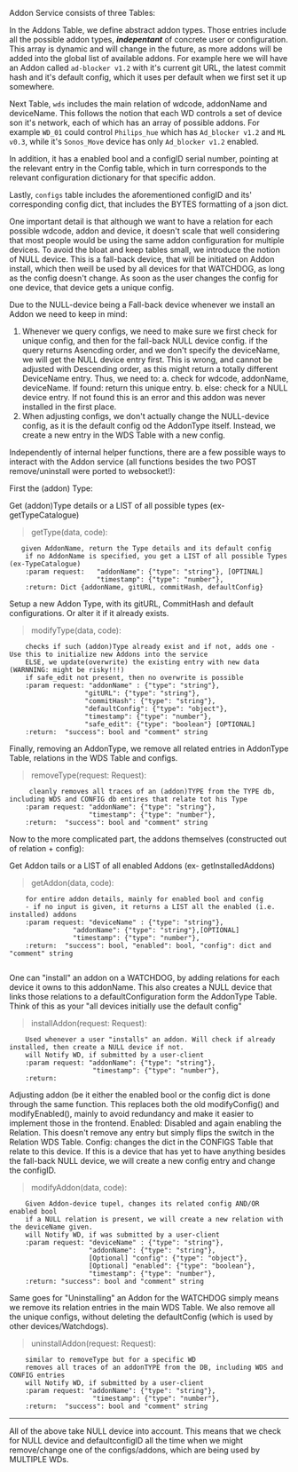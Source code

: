 Addon Service consists of three Tables: 

In the Addons Table, we define abstract addon types. Those entries include all the possible addon types, _**indepentant**_ of concrete user or configuration. This array is dynamic and will change in the future, as more addons will be added into the global list of available addons. For example here we will have an Addon called `ad-blocker v1.2` with it's current git URL, the latest commit hash and it's default config, which it uses per default when we first set it up somewhere.

Next Table, `wds` includes the main relation of wdcode, addonName and deviceName. This follows the notion that each WD controls a set of device son it's network, each of which has an array of possible addons. For example `WD_01` could control `Philips_hue` which has `Ad_blocker v1.2` and `ML v0.3`, while it's `Sonos_Move` device has only `Ad_blocker v1.2` enabled. 

In addition, it has a enabled bool and a configID serial number, pointing at the relevant entry in the Config table, which in turn corresponds to the relevant configuration dictionary for that specific addon. 

Lastly, `configs` table includes the aforementioned configID and its' corresponding config dict, that includes the BYTES formatting of a json dict.

One important detail is that although we want to have a relation for each possible wdcode, addon and device, it doesn't scale that well considering that most people would be using the same addon configuration for multiple devices. To avoid the bloat and keep tables small, we introduce the notion of NULL device. This is a fall-back device, that will be initiated on Addon install, which then weill be used by all devices for that WATCHDOG, as long as the config doesn't change. As soon as the user changes the config for one device, that device gets a unique config.

Due to the NULL-device being a Fall-back device whenever we install an Addon we need to keep in mind:
1. Whenever we query configs, we need to make sure we first check for unique config, and then for the fall-back NULL device config. if the query returns Asencding order, and we don't specify the deviceName, we will get the NULL device entry first. This is wrong, and cannot be adjusted with Descending order, as this might return a totally different DeviceName entry. Thus, we need to: 
   a. check for wdcode, addonName, deviceName. If found: return this unique entry.
   b. else: check for a NULL device entry. If not found this is an error and this addon was never installed in the first place. 
2. When adjusting configs, we don't actually change the NULL-device config, as it is the default config od the AddonType itself. Instead, we create a new entry in the WDS Table with a new config. 


Independently of internal helper functions, there are a few possible ways to interact with the Addon service (all functions besides the two POST remove/uninstall were ported to websocket!):

First the (addon) Type:

Get (addon)Type details or a LIST of all possible types (ex-getTypeCatalogue)
> getType(data, code):
```
   given AddonName, return the Type details and its default config
    if no AddonName is specified, you get a LIST of all possible Types (ex-TypeCatalogue)
    :param request:   "addonName": {"type": "string"}, [OPTINAL]
                      "timestamp": {"type": "number"},
    :return: Dict {addonName, gitURL, commitHash, defaultConfig} 
```


Setup a new Addon Type, with its gitURL, CommitHash and default configurations. Or alter it if it already exists. 
> modifyType(data, code):
```
    checks if such (addon)Type already exist and if not, adds one - Use this to initialize new Addons into the service
    ELSE, we update(overwrite) the existing entry with new data (WARNNING: might be risky!!!)
    if safe_edit not present, then no overwrite is possible
    :param request: "addonName" : {"type": "string"},
                   "gitURL": {"type": "string"},
                   "commitHash": {"type": "string"},
                   "defaultConfig": {"type": "object"},
                   "timestamp": {"type": "number"},
                   "safe_edit": {"type": "boolean"} [OPTIONAL]
    :return:  "success": bool and "comment" string
```

Finally, removing an AddonType, we remove all related entries in AddonType Table, relations in the WDS Table and configs. 
> removeType(request: Request):
```
     cleanly removes all traces of an (addon)TYPE from the TYPE db, including WDS and CONFIG db entires that relate tot his Type
    :param request: "addonName": {"type": "string"},
                    "timestamp": {"type": "number"},
    :return:  "success": bool and "comment" string
```

Now to the more complicated part, the addons themselves (constructed out of relation + config):

Get Addon tails or a LIST of all enabled Addons (ex- getInstalledAddons)
> getAddon(data, code):
```
    for entire addon details, mainly for enabled bool and config
    - if no input is given, it returns a LIST all the enabled (i.e. installed) addons
    :param request: "deviceName" : {"type": "string"},
                "addonName": {"type": "string"},[OPTIONAL]
                "timestamp": {"type": "number"},
    :return:  "success": bool, "enabled": bool, "config": dict and "comment" string
    
```


One can "install" an addon on a WATCHDOG, by adding relations for each device it owns to this addonName. This also creates a NULL device that links those relations to a defaultConfiguration form the AddonType Table. Think of this as your "all devices initially use the default config"
> installAddon(request: Request):
```  
    Used whenever a user "installs" an addon. Will check if already installed, then create a NULL device if not.
    will Notify WD, if submitted by a user-client
    :param request: "addonName": {"type": "string"},
                     "timestamp": {"type": "number"},
    :return:
```

Adjusting addon (be it either the enabled bool or the config dict is done through the same function. This replaces both the old modifyConfig() and modifyEnabled(), mainly to avoid redundancy and make it easier to implement those in the frontend. 
Enabled: Disabled and again enabling the Relation. This doesn't remove any entry but simply flips the switch in the Relation WDS Table.
Config: changes the dict in the CONFIGS Table that relate to this device. If this is a device that has yet to have anything besides the fall-back NULL device, we will create a new config entry and change the configID.
> modifyAddon(data, code):
```
    Given Addon-device tupel, changes its related config AND/OR enabled bool
    if a NULL relation is present, we will create a new relation with the deviceName given.
    will Notify WD, if was submitted by a user-client
    :param request: "deviceName" : {"type": "string"},
                    "addonName": {"type": "string"},
                    [Optional] "config": {"type": "object"},
                    [Optional] "enabled": {"type": "boolean"},
                    "timestamp": {"type": "number"},
    :return: "success": bool and "comment" string
```


Same goes for "Uninstalling" an Addon for the WATCHDOG simply means we remove its relation entries in the main WDS Table. We also remove all the unique configs, without deleting the defaultConfig (which is used by other devices/Watchdogs). 
   > uninstallAddon(request: Request):
```
    similar to removeType but for a specific WD
    removes all traces of an addonTYPE from the DB, including WDS and CONFIG entries
    will Notify WD, if submitted by a user-client
    :param request: "addonName": {"type": "string"},
                     "timestamp": {"type": "number"},
    :return:  "success": bool and "comment" string
```

-----

All of the above take NULL device into account. This means that we check for NULL device and defaultconfigID all the time when we might remove/change one of the configs/addons, which are being used by MULTIPLE WDs.
